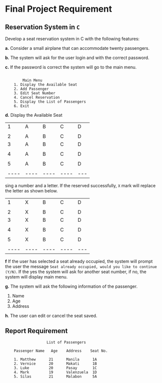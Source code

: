 # Final Project Requirement

## Reservation System in `C`

Develop a seat reservation system in C with the following features:

**a.** Consider a small airplane that can accommodate twenty passengers.

**b.** The system will ask for the user login and with the correct password.

**c.** If the password is correct the system will go to the main menu.

``` Sample Mapping

        Main Menu
    1. Display the Available Seat
    2. Add Passenger
    3. Edit Seat Number
    4. Cancel Reservation
    5. Display the List of Passengers
    6. Exit

```

**d.** Display the Available Seat

|      |      |      |      |     |
| ---- | ---- | ---- | ---- | --- |
| 1    | A    | B    | C    | D   |
|      |      |      |      |     |
| 2    | A    | B    | C    | D   |
| 3    | A    | B    | C    | D   |
|      |      |      |      |     |
| 4    | A    | B    | C    | D   |
|      |      |      |      |     |
| 5    |  A   | B    |  C   | D   |
|      |      |      |      |     |  
| ---- | ---- | ---- | ---- | --- |

sing a number and a letter. If the reserved successfully, `X` mark will replace the letter as shown below.

|      |      |      |      |     |
| ---- | ---- | ---- | ---- | --- |
| 1    | X    | B    | C    | D   |
|      |      |      |      |     |
| 2    | X    | B    | C    | D   |
| 3    | X    | B    | C    | D   |
|      |      |      |      |     |
| 4    | X    | B    | C    | D   |
|      |      |      |      |     |
| 5    |  X   | B    |  C   | D   |
|      |      |      |      |     |  
| ---- | ---- | ---- | ---- | --- |

**f** If the user has selected a seat already occupied, the system will prompt the user the message `Seat already occupied, would you like to continue (Y/N)`.
If the yes the system will ask for another seat number, if no, the system will display main menu.

**g.** The system will ask the following information of the passenger.

1. Name
2. Age
3. Address

**h**. The user can edit or cancel the seat saved.

## Report Requirement

``` The expectation
                   List of Passengers
    
    Passenger Name   Age    Address    Seat No.
    
    1. Matthew      21      Manila      1A
    2. Vernice      20      Makati      1B
    3. Luke         20      Pasay       1C
    4. Mark         19      Valenzuela  1D
    5. Silas        21      Malabon     5A
```
